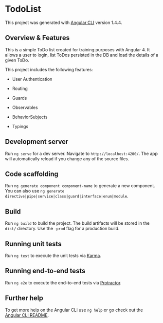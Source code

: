 # TodoList

This project was generated with [Angular CLI](https://github.com/angular/angular-cli) version 1.4.4.

## Overview & Features

This is a simple ToDo list created for training purposes with Angular 4. It allows a user to login, list ToDos persisted in the DB and load the details of a given ToDo. 

This project includes the following features:

- User Authentication

- Routing

- Guards

- Observables

- BehaviorSubjects

- Typings

## Development server

Run `ng serve` for a dev server. Navigate to `http://localhost:4200/`. The app will automatically reload if you change any of the source files.

## Code scaffolding

Run `ng generate component component-name` to generate a new component. You can also use `ng generate directive|pipe|service|class|guard|interface|enum|module`.

## Build

Run `ng build` to build the project. The build artifacts will be stored in the `dist/` directory. Use the `-prod` flag for a production build.

## Running unit tests

Run `ng test` to execute the unit tests via [Karma](https://karma-runner.github.io).

## Running end-to-end tests

Run `ng e2e` to execute the end-to-end tests via [Protractor](http://www.protractortest.org/).

## Further help

To get more help on the Angular CLI use `ng help` or go check out the [Angular CLI README](https://github.com/angular/angular-cli/blob/master/README.md).
